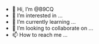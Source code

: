 - 👋 Hi, I’m @B9CQ
- 👀 I’m interested in ...
- 🌱 I’m currently learning ...
- 💞️ I’m looking to collaborate on ...
- 📫 How to reach me ...

<!---
B9CQ/B9CQ is a ✨ special ✨ repository because its `README.md` (this file) appears on your GitHub profile.
You can click the Preview link to take a look at your changes.
--->
